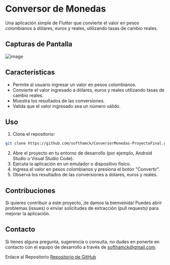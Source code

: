 # Conversor de Monedas

Una aplicación simple de Flutter que convierte el valor en pesos colombianos a dólares, euros y reales, utilizando tasas de cambio reales.

## Capturas de Pantalla

![image](https://github.com/softhamck/ConversorMonedas-ProyectoFinal/assets/103977411/25ac15ac-3824-46dc-acdd-40a1b5e464b6)

## Características

- Permite al usuario ingresar un valor en pesos colombianos.
- Convierte el valor ingresado a dólares, euros y reales utilizando tasas de cambio reales.
- Muestra los resultados de las conversiones.
- Valida que el valor ingresado sea un número válido.

## Uso

1. Clona el repositorio:

```bash
git clone https://github.com/softhamck/ConversorMonedas-ProyectoFinal.git
```

2. Abre el proyecto en tu entorno de desarrollo (por ejemplo, Android Studio o Visual Studio Code).
3. Ejecuta la aplicación en un emulador o dispositivo físico.
4. Ingresa el valor en pesos colombianos y presiona el botón "Convertir".
5. Observa los resultados de las conversiones a dólares, euros y reales.


## Contribuciones
Si quieres contribuir a este proyecto, ¡te damos la bienvenida! Puedes abrir problemas (issues) o enviar solicitudes de extracción (pull requests) para mejorar la aplicación.

## Contacto
Si tienes alguna pregunta, sugerencia o consulta, no dudes en ponerte en contacto con el equipo de desarrollo a través de softhamck@gmail.com.

Enlace al Repositorio
[Repositorio de GitHub](https://github.com/softhamck/ConversorMonedas-ProyectoFinal)



